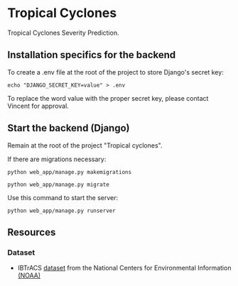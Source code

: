 # Tropical Cyclones

Tropical Cyclones Severity Prediction.

## Installation specifics for the backend

To create a .env file at the root of the project to store Django's secret key:

```echo "DJANGO_SECRET_KEY=value" > .env```

To replace the word value with the proper secret key, please contact Vincent for approval.

## Start the backend (Django)

Remain at the root of the project "Tropical cyclones".

If there are migrations necessary:

```python web_app/manage.py makemigrations```

```python web_app/manage.py migrate```

Use this command to start the server:

```python web_app/manage.py runserver```

## Resources

### Dataset

- IBTrACS [dataset](https://www.ncei.noaa.gov/products/international-best-track-archive) from the National Centers for Environmental Information [(NOAA)](https://www.ncei.noaa.gov/)
